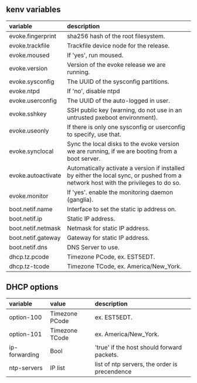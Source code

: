## kenv variables ##

| variable		| description									|
|:----------|:--------------------|
| evoke.fingerprint	| sha256 hash of the root filesystem.						|
| evoke.trackfile	| Trackfile device node for the release.					|
| evoke.moused		| If 'yes', run moused.							|
| evoke.version	| Version of the evoke release we are running.					|
| evoke.sysconfig	| The UUID of the sysconfig partitions.					|
| evoke.ntpd	| If 'no', disable ntpd				|
| evoke.userconfig	| The UUID of the auto-logged in user.						|
| evoke.sshkey		| SSH public key (warning, do not use in an untrusted pxeboot environment).	|
| evoke.useonly	| If there is only one sysconfig or userconfig to specify, use that.		|
| evoke.synclocal	| Sync the local disks to the evoke version we are running, if we are booting from a boot server.		|
| evoke.autoactivate	| Automatically activate a version if installed by either the local sync, or pushed from a network host with the privileges to do so. |
| evoke.monitor	| If 'yes'. enable the monitoring daemon (ganglia).				|
| boot.netif.name	| Interface to set the static ip address on.					|
| boot.netif.ip	| Static IP address.								|
| boot.netif.netmask	| Netmask for static IP address.						|
| boot.netif.gateway	| Gateway for static IP address.						|
| boot.netif.dns	| DNS Server to use.								|
| dhcp.tz.pcode	| Timezone PCode,  ex. EST5EDT.						|
| dhcp.tz-tcode	| Timezone TCode, ex. America/New\_York.					|

## DHCP options ##

| variable		| value		| description							|
|:----------|:-------|:------------------|
| option-100		| Timezone PCode	| ex. EST5EDT.							|
| option-101		| Timezone TCode	| ex. America/New\_York.					|
| ip-forwarding	| Bool			| 'true' if the host should forward packets.			|
| ntp-servers		| IP list		| list of ntp servers, the order is precendence		|